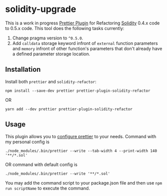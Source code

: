 # solidity-upgrade

This is a work in progress [Prettier Plugin](https://prettier.io/docs/en/plugins.html) for Refactoring [Solidity](https://github.com/ethereum/solidity) 0.4.x code to 0.5.x code.
This tool does the following tasks currently:
1) Change pragma version to `^0.5.0`.
2) Add `calldata` storage keyword infront of `external` function parameters and `memory` infront of other function's parameters that don't already have a defined parameter storage location.

## Installation 

Install both `prettier` and `solidity-refactor`:

```
npm install --save-dev prettier prettier-plugin-solidity-refactor
```
OR
```
yarn add --dev prettier prettier-plugin-solidity-refactor
```

## Usage

This plugin allows you to [configure prettier](https://prettier.io/docs/en/options.html) to your needs. Command with my personal config is

```
./node_modules/.bin/prettier --write --tab-width 4 --print-width 140 '**/*.sol'
```

OR command with default config is
```
./node_modules/.bin/prettier --write '**/*.sol'
```

You may add the command script to your package.json file and then use `npm run scriptName` to execute the command.
